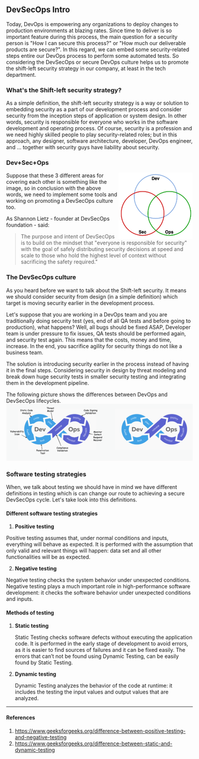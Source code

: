 ## DevSecOps Intro
Today, DevOps is empowering any organizations to deploy changes to production environments at blazing rates.
Since time to deliver is so important feature during this process, the main question for a security person is
"How I can secure this process?" or "How much our deliverable products are secure?".
In this regard, we can embed some security-related steps entire our DevOps process to perform some automated tests.
So considering the DevSecOps or secure DevOps culture helps us to promote the shift-left security strategy in our company,
at least in the tech department.  

### What's the Shift-left security strategy?

As a simple definition, the shift-left security strategy is a way or solution to embedding security as a part of our development process
and consider security from the inception steps of application or system design.
In other words, security is responsible for everyone who works in the software development and operating process. 
Of course, security is a profession and we need highly skilled people to play security-related roles;
but in this approach, any designer, software architecture, developer, DevOps engineer, and ...  together with security guys have liability about security. 

### Dev+Sec+Ops

<img align="right" width="200" height="180" src="/document/assets/images/DevSecOps.png">

Suppose that these 3 different areas for covering each other is something like the image,
so in conclusion with the above words, we need to implement some tools and working on promoting a DevSecOps culture too. 

As Shannon Lietz - founder at DevSecOps foundation - said:
> The purpose and intent of DevSecOps is to build on the mindset that
> "everyone is responsible for security" with the goal of safely distributing
> security decisions at speed and scale to those who hold the highest level of 
> context without sacrificing the safety required."

### The DevSecOps culture

As you heard before we want to talk about the Shift-left security.
It means we should consider security from design (in a simple definition) which target is moving security earlier in the development process.

Let's suppose that you are working in a DevOps team and you are traditionally doing security test
(yes, end of all QA tests and before going to production), what happens? 
Well, all bugs should be fixed ASAP, Developer team is under pressure to fix issues,
QA tests should be performed again, and security test again.
This means that the costs, money and time, increase.
In the end, you sacrifice agility for security things do not like a business team. 

The solution is introducing security earlier in the process instead of having it in the final steps.
Considering security in design by threat modeling and 
break down huge security tests in smaller security testing and integrating them in the development pipeline. 

The following picture shows the differences between DevOps and DevSecOps lifecycles. 
<img src="/document/assets/images/DevOps vs DevSecOps.png">


### Software testing strategies

When, we talk about testing we should have in mind 
we have different definitions in testing which is can change our route to achieving
a secure DevSecOps cycle.
Let's take look into this definitions.

#### Different software testing strategies

1. **Positive testing**  

Positive testing assumes that, under normal conditions and inputs,
everything will behave as expected.
It is performed with the assumption that only valid and relevant things will happen:
data set and all other functionalities will be as expected.

2. **Negative testing**  

Negative testing checks the system behavior under unexpected conditions.
Negative testing plays a much important role in high-performance software development:
it checks the software behavior under unexpected conditions and inputs.

#### Methods of testing

1. **Static testing**  

   Static Testing checks software defects without executing the application code.
   It is performed in the early stage of development to avoid errors,
   as it is easier to find sources of failures and it can be fixed easily. 
   The errors that can’t not be found using Dynamic Testing, can be easily found by Static Testing.

2. **Dynamic testing**  

   Dynamic Testing analyzes the behavior of the code at runtime:
   it includes the testing the input values and output values that are analyzed.

----
#### References

1. https://www.geeksforgeeks.org/difference-between-positive-testing-and-negative-testing
2. https://www.geeksforgeeks.org/difference-between-static-and-dynamic-testing